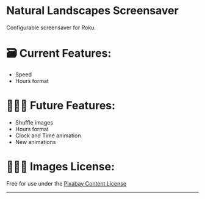 # Natural Landscapes Screensaver
Configurable screensaver for Roku.

# 🗃️ Current Features:
- Speed
- Hours format

# 👨🏽‍💻 Future Features:
- Shuffle images
- Hours format
- Clock and Time animation
- New animations

# 👨🏽‍💻 Images License:
Free for use under the <a href="[url](https://pixabay.com/service/license-summary/)">Pixabay Content License</a>
 
---
